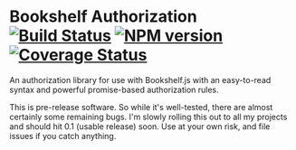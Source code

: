 Bookshelf Authorization [![Build Status](https://travis-ci.org/valet-io/bookshelf-authorization.png?branch=master)](https://travis-ci.org/valet-io/bookshelf-authorization) [![NPM version](https://badge.fury.io/js/bookshelf-authorization.png)](http://badge.fury.io/js/bookshelf-authorization) [![Coverage Status](https://coveralls.io/repos/valet-io/bookshelf-authorization/badge.png)](https://coveralls.io/r/valet-io/bookshelf-authorization)
=======================

An authorization library for use with Bookshelf.js with an easy-to-read syntax and powerful promise-based authorization rules. 

This is pre-release software. So while it's well-tested, there are almost certainly some remaining bugs. I'm slowly rolling this out to all my projects and should hit 0.1 (usable release) soon. Use at your own risk, and file issues if you catch anything.
